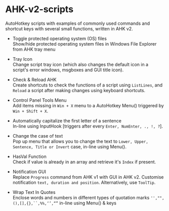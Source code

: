 # AHK-v2-scripts

AutoHotkey scripts with examples of commonly used commands and shortcut keys with several small functions, written in AHK v2. 

- Toggle protected operating system (OS) files  
  Show/hide protected operating system files in Windows File Explorer from AHK tray menu
  
- Tray Icon  
  Change script tray icon (which also changes the default icon in a script's error windows, msgboxes and GUI title icon).
  
- Check & Reload AHK  
  Create shortcuts to check the functions of a script using `ListLines`, and `Reload` a script after making changes using keyboard shortcuts.
  
- Control Panel Tools Menu  
  Add items missing in `Win + X` menu to a AutoHotkey Menu() triggered by `Win + Shift + X`.
  
- Automatically capitalize the first letter of a sentence  
  In-line using InputHook [triggers after every `Enter, NumEnter, ., !, ?`].
  
- Change the case of text  
  Pop up menu that allows you to change the text to `Lower, Upper, Sentence, Title or Invert` case, in-line using Menu().
  
- HasVal Function  
  Check if value is already in an array and retrieve it's `Index` if present.
  
- Notification GUI  
  Replace `Progress` command from AHK v1 with GUI in AHK v2. Customise notification `text, duration and position`. Alternatively, use `ToolTip`.
  
- Wrap Text In Quotes  
  Enclose words and numbers in different types of quotation marks `'',"",(),[],{},``,%%,‘’,“”` in-line using Menu() & keys 
